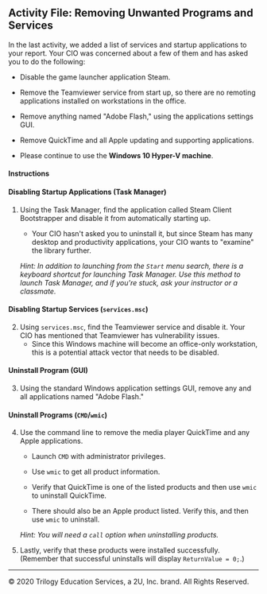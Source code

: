 ## Activity File: Removing Unwanted Programs and Services  

In the last activity, we added a list of services and startup applications to your report. Your CIO was concerned about a few of them and has asked you to do the following:

- Disable the game launcher application Steam.

- Remove the Teamviewer service from start up, so there are no remoting applications installed on workstations in the office. 

- Remove anything named "Adobe Flash," using the applications settings GUI.

- Remove QuickTime and all Apple updating and supporting applications.

- Please continue to use the **Windows 10 Hyper-V machine**. 


#### Instructions

#### Disabling Startup Applications (Task Manager)

1. Using the Task Manager, find the application called Steam Client Bootstrapper and disable it from automatically starting up. 

    - Your CIO hasn't asked you to uninstall it, but since Steam has many desktop and productivity applications, your CIO wants to "examine" the library further. 

    *Hint: In addition to launching from the `Start` menu search, there is a keyboard shortcut for launching Task Manager. Use this method to launch Task Manager, and if you're stuck, ask your instructor or a classmate.*

#### Disabling Startup Services (`services.msc`)

2. Using `services.msc`, find the Teamviewer service and disable it. Your CIO has mentioned that Teamviewer has vulnerability issues. 
    - Since this Windows machine will become an office-only workstation, this is a potential attack vector that needs to be disabled.

#### Uninstall Program (GUI)

3. Using the standard Windows application settings GUI, remove any and all applications named "Adobe Flash."  

#### Uninstall Programs (`CMD`/`wmic`)

4.  Use the command line to remove the media player QuickTime and any Apple applications.  

    - Launch `CMD` with administrator privileges.

    - Use `wmic` to get all product information.

    - Verify that QuickTime is one of the listed products and then use `wmic` to uninstall QuickTime.

    - There should also be an Apple product listed. Verify this, and then use `wmic` to uninstall.

     _Hint: You will need a `call` option when uninstalling products._

5. Lastly, verify that these products were installed successfully. (Remember that successful uninstalls will display `ReturnValue = 0;`.)

----

© 2020 Trilogy Education Services, a 2U, Inc. brand. All Rights Reserved.
